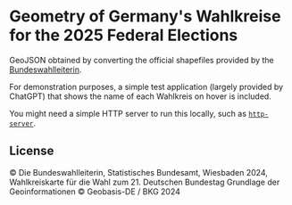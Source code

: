 # Geometry of Germany's Wahlkreise for the 2025 Federal Elections

GeoJSON obtained by converting the official shapefiles provided by the [Bundeswahlleiterin](https://www.bundeswahlleiterin.de/bundestagswahlen/2025/wahlkreiseinteilung/downloads.html).

For demonstration purposes, a simple test application (largely provided by ChatGPT) that shows the name of each Wahlkreis on hover is included.

You might need a simple HTTP server to run this locally, such as [`http-server`](https://www.npmjs.com/package/http-server).


## License

© Die Bundeswahlleiterin, Statistisches Bundesamt, Wiesbaden 2024,
Wahlkreiskarte für die Wahl zum 21. Deutschen Bundestag
Grundlage der Geoinformationen © Geobasis-DE / BKG 2024
